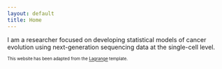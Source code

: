 ```yaml
---
layout: default
title: Home
---
```


I am a researcher focused on developing statistical models of cancer evolution using next-generation sequencing data at the single-cell level.

<sub><sup>This website has been adapted from the [Lagrange](https://lenpaul.github.io/Lagrange/) template.</sup></sub>

